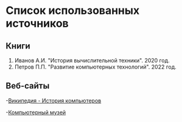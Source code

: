 # Список использованных источников

## Книги

1. Иванов А.И. "История вычислительной техники". 2020 год.
2. Петров П.П. "Развитие компьютерных технологий". 2022 год.

## Веб-сайты
-[Википедия - История компьютеров](https://ru.wikipedia.org/wiki/Компьютер)

-[Компьютерный музей](https://computer-museum.ru/)
